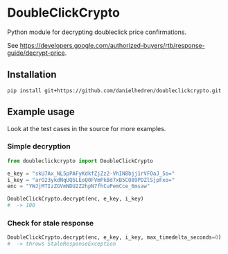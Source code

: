 # DoubleClickCrypto
 Python module for decrypting doubleclick price confirmations.
 
 See https://developers.google.com/authorized-buyers/rtb/response-guide/decrypt-price.

## Installation
```
pip install git+https://github.com/danielhedren/doubleclickcrypto.git
```

## Example usage
Look at the test cases in the source for more examples.

### Simple decryption
 ```python
from doubleclickcrypto import DoubleClickCrypto

e_key = "skU7Ax_NL5pPAFyKdkfZjZz2-VhIN8bjj1rVFOaJ_5o="
i_key = "arO23ykdNqUQ5LEoQ0FVmPkBd7xB5CO89PDZlSjpFxo="
enc = "YWJjMTIzZGVmNDU2Z2hpN7fhCuPemCce_6msaw"

DoubleClickCrypto.decrypt(enc, e_key, i_key)
#  -> 100
 ```
### Check for stale response
```python
DoubleClickCrypto.decrypt(enc, e_key, i_key, max_timedelta_seconds=0)
#  -> throws StaleResponseException
```
